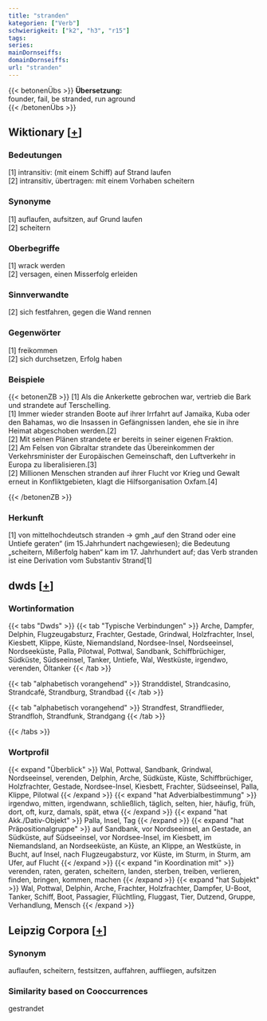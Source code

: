 ```yaml
---
title: "stranden"
kategorien: ["Verb"]
schwierigkeit: ["k2", "h3", "r15"]
tags:
series:
mainDornseiffs:
domainDornseiffs:
url: "stranden"
---
```


{{< betonenÜbs >}}
**Übersetzung:**  
founder, fail, be stranded, run aground  
{{< /betonenÜbs >}}

## Wiktionary [[+](https://de.wiktionary.org/wiki/stranden)]

### Bedeutungen
[1] intransitiv: (mit einem Schiff) auf Strand laufen  
[2] intransitiv, übertragen: mit einem Vorhaben scheitern  

### Synonyme
[1] auflaufen, aufsitzen, auf Grund laufen  
[2] scheitern  

### Oberbegriffe
[1] wrack werden  
[2] versagen, einen Misserfolg erleiden  

### Sinnverwandte
[2] sich festfahren, gegen die Wand rennen  

### Gegenwörter
[1] freikommen  
[2] sich durchsetzen, Erfolg haben  

### Beispiele
{{< betonenZB >}}
[1] Als die Ankerkette gebrochen war, vertrieb die Bark und strandete auf Terschelling.  
[1] Immer wieder stranden Boote auf ihrer Irrfahrt auf Jamaika, Kuba oder den Bahamas, wo die Insassen in Gefängnissen landen, ehe sie in ihre Heimat abgeschoben werden.[2]  
[2] Mit seinen Plänen strandete er bereits in seiner eigenen Fraktion.  
[2] Am Felsen von Gibraltar strandete das Übereinkommen der Verkehrsminister der Europäischen Gemeinschaft, den Luftverkehr in Europa zu liberalisieren.[3]  
[2] Millionen Menschen stranden auf ihrer Flucht vor Krieg und Gewalt erneut in Konfliktgebieten, klagt die Hilfsorganisation Oxfam.[4]  

{{< /betonenZB >}}
### Herkunft
[1] von mittelhochdeutsch stranden → gmh „auf den Strand oder eine Untiefe geraten“ (im 15.Jahrhundert nachgewiesen); die Bedeutung „scheitern, Mißerfolg haben“ kam im 17. Jahrhundert auf; das Verb stranden ist eine Derivation vom Substantiv Strand[1]  



## dwds [[+](https://www.dwds.de/wb/stranden)]

### Wortinformation
{{< tabs "Dwds" >}}
{{< tab "Typische Verbindungen" >}}
Arche, Dampfer, Delphin, Flugzeugabsturz, Frachter, Gestade, Grindwal, Holzfrachter, Insel, Kiesbett, Klippe, Küste, Niemandsland, Nordsee-Insel, Nordseeinsel, Nordseeküste, Palla, Pilotwal, Pottwal, Sandbank, Schiffbrüchiger, Südküste, Südseeinsel, Tanker, Untiefe, Wal, Westküste, irgendwo, verenden, Öltanker
{{< /tab >}}

{{< tab "alphabetisch vorangehend" >}}
Stranddistel, Strandcasino, Strandcafé, Strandburg, Strandbad
{{< /tab >}}

{{< tab "alphabetisch vorangehend" >}}
Strandfest, Strandflieder, Strandfloh, Strandfunk, Strandgang
{{< /tab >}}

{{< /tabs >}}

### Wortprofil
{{< expand "Überblick" >}} Wal, Pottwal, Sandbank, Grindwal, Nordseeinsel, verenden, Delphin, Arche, Südküste, Küste, Schiffbrüchiger, Holzfrachter, Gestade, Nordsee-Insel, Kiesbett, Frachter, Südseeinsel, Palla, Klippe, Pilotwal {{< /expand >}}
{{< expand "hat Adverbialbestimmung" >}} irgendwo, mitten, irgendwann, schließlich, täglich, selten, hier, häufig, früh, dort, oft, kurz, damals, spät, etwa {{< /expand >}}
{{< expand "hat Akk./Dativ-Objekt" >}} Palla, Insel, Tag {{< /expand >}}
{{< expand "hat Präpositionalgruppe" >}} auf Sandbank, vor Nordseeinsel, an Gestade, an Südküste, auf Südseeinsel, vor Nordsee-Insel, im Kiesbett, im Niemandsland, an Nordseeküste, an Küste, an Klippe, an Westküste, in Bucht, auf Insel, nach Flugzeugabsturz, vor Küste, im Sturm, in Sturm, am Ufer, auf Flucht {{< /expand >}}
{{< expand "in Koordination mit" >}} verenden, raten, geraten, scheitern, landen, sterben, treiben, verlieren, finden, bringen, kommen, machen {{< /expand >}}
{{< expand "hat Subjekt" >}} Wal, Pottwal, Delphin, Arche, Frachter, Holzfrachter, Dampfer, U-Boot, Tanker, Schiff, Boot, Passagier, Flüchtling, Fluggast, Tier, Dutzend, Gruppe, Verhandlung, Mensch {{< /expand >}}

## Leipzig Corpora [[+](https://corpora.uni-leipzig.de/en/res?word=stranden&corpusId=deu_newscrawl-public_2018)]


### Synonym
auflaufen, scheitern, festsitzen, auffahren, auffliegen, aufsitzen


### Similarity based on Cooccurrences
gestrandet

